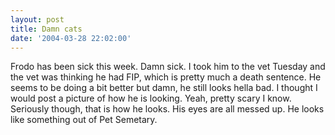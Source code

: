 ```yaml
---
layout: post
title: Damn cats
date: '2004-03-28 22:02:00'
---
```


Frodo has been sick this week. Damn sick. I took him to the vet Tuesday and the vet was thinking he had FIP, which is pretty much a death sentence. He seems to be doing a bit better but damn, he still looks hella bad. I thought I would post a picture of how he is looking. Yeah, pretty scary I know. Seriously though, that is how he looks. His eyes are all messed up. He looks like something out of Pet Semetary.

<!--kg-card-end: markdown-->